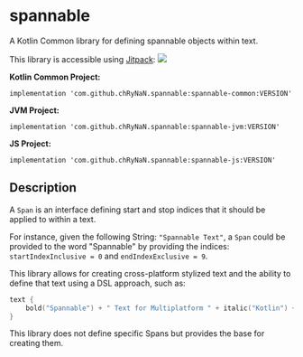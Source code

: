 # spannable
A Kotlin Common library for defining spannable objects within text.

This library is accessible using [Jitpack](https://jitpack.io/#chRyNaN/spannable/v1.0.0-SNAPSHOT): [![](https://jitpack.io/v/chRyNaN/spannable.svg)](https://jitpack.io/#chRyNaN/spannable)

**Kotlin Common Project:**
```
implementation 'com.github.chRyNaN.spannable:spannable-common:VERSION'
```
**JVM Project:**
```
implementation 'com.github.chRyNaN.spannable:spannable-jvm:VERSION'
```
**JS Project:**
```
implementation 'com.github.chRyNaN.spannable:spannable-js:VERSION'
```

## Description
A `Span` is an interface defining start and stop indices that it should be applied to within a text.

For instance, given the following String: `"Spannable Text"`, a `Span` could be provided to the word "Spannable" by providing the indices: `startIndexInclusive = 0` and `endIndexExclusive = 9`.

This library allows for creating cross-platform stylized text and the ability to define that text using a DSL approach, such as:
```kotlin
text {
    bold("Spannable") + " Text for Multiplatform " + italic("Kotlin") + " Projects."
}
```

This library does not define specific Spans but provides the base for creating them. 

